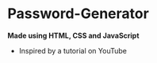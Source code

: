 # Password-Generator

**Made using HTML, CSS and JavaScript**
- Inspired by a tutorial on YouTube

  
